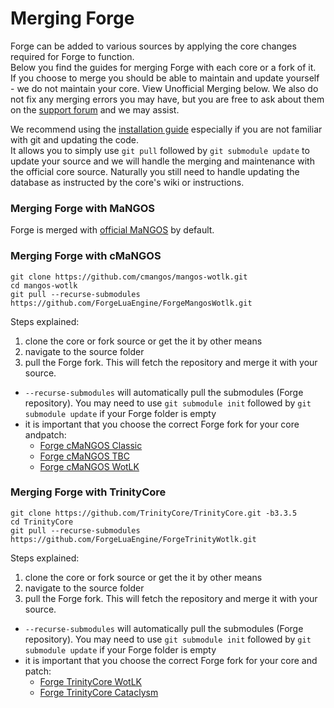 # Merging Forge
Forge can be added to various sources by applying the core changes required for Forge to function.  
Below you find the guides for merging Forge with each core or a fork of it.  
If you choose to merge you should be able to maintain and update yourself - we do not maintain your core. View Unofficial Merging below.
We also do not fix any merging errors you may have, but you are free to ask about them on the [support forum](../README.md#documentation) and we may assist.

We recommend using the [installation guide](INSTALL.md) especially if you are not familiar with git and updating the code.  
It allows you to simply use `git pull` followed by `git submodule update` to update your source and we will handle the merging and maintenance with the official core source. Naturally you still need to handle updating the database as instructed by the core's wiki or instructions.

### Merging Forge with MaNGOS
Forge is merged with [official MaNGOS](http://getmangos.eu/) by default.

### Merging Forge with cMaNGOS
```
git clone https://github.com/cmangos/mangos-wotlk.git
cd mangos-wotlk
git pull --recurse-submodules https://github.com/ForgeLuaEngine/ForgeMangosWotlk.git
```
Steps explained:
1. clone the core or fork source or get the it by other means
2. navigate to the source folder
3. pull the Forge fork. This will fetch the repository and merge it with your source.
  * `--recurse-submodules` will automatically pull the submodules (Forge repository). You may need to use `git submodule init` followed by `git submodule update` if your Forge folder is empty
  * it is important that you choose the correct Forge fork for your core andpatch:
    * [Forge cMaNGOS Classic](https://github.com/ForgeLuaEngine/ForgeMangosClassic)
    * [Forge cMaNGOS TBC](https://github.com/ForgeLuaEngine/ForgeMangosTbc)
    * [Forge cMaNGOS WotLK](https://github.com/ForgeLuaEngine/ForgeMangosWotlk)

### Merging Forge with TrinityCore
```
git clone https://github.com/TrinityCore/TrinityCore.git -b3.3.5
cd TrinityCore
git pull --recurse-submodules https://github.com/ForgeLuaEngine/ForgeTrinityWotlk.git
```
Steps explained:
1. clone the core or fork source or get the it by other means
2. navigate to the source folder
3. pull the Forge fork. This will fetch the repository and merge it with your source.
  * `--recurse-submodules` will automatically pull the submodules (Forge repository). You may need to use `git submodule init` followed by `git submodule update` if your Forge folder is empty
  * it is important that you choose the correct Forge fork for your core and patch:
    * [Forge TrinityCore WotLK](https://github.com/ForgeLuaEngine/ForgeTrinityWotlk)
    * [Forge TrinityCore Cataclysm](https://github.com/ForgeLuaEngine/ForgeTrinityCata)
